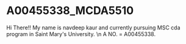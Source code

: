 # A00455338_MCDA5510
Hi There!!
My name is navdeep kaur and currently pursuing MSC cda program in Saint Mary's University. \n
A NO. = A00455338.
